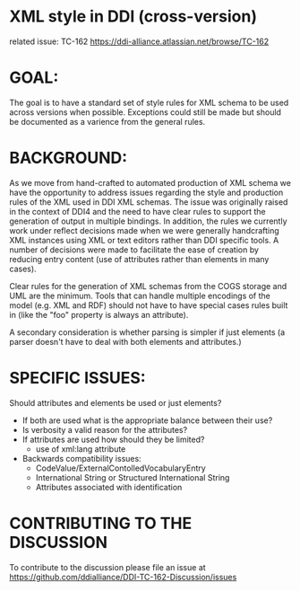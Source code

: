 # XML style in DDI (cross-version) 
related issue: TC-162 https://ddi-alliance.atlassian.net/browse/TC-162

# GOAL:
The goal is to have a standard set of style rules for XML schema to be used across versions when possible. Exceptions could still be made but should be documented as a varience from the general rules.

# BACKGROUND:
As we move from hand-crafted to automated production of XML schema we have the opportunity to address issues regarding the style and production rules of the XML used in DDI XML schemas. The issue was originally raised in the context of DDI4 and the need to have clear rules to support the generation of output in multiple bindings. In addition, the rules we currently work under reflect decisions made when we were generally handcrafting XML instances using XML or text editors rather than DDI specific tools. A number of decisions were made to facilitate the ease of creation by reducing entry content (use of attributes rather than elements in many cases). 

Clear rules for the generation of XML schemas from the COGS storage and UML are the minimum. Tools that can handle multiple encodings of the model (e.g. XML and RDF) should not have to have special cases rules built in (like the "foo" property is always an attribute).

A secondary consideration is whether parsing is simpler if just elements (a parser doesn't have to deal with both elements and attributes.)

# SPECIFIC ISSUES:
Should attributes and elements be used or just elements?
* If both are used what is the appropriate balance between their use?
* Is verbosity a valid reason for the attributes?
* If attributes are used how should they be limited?
  * use of xml:lang attribute
* Backwards compatibility issues:
  * CodeValue/ExternalContolledVocabularyEntry
  * International String or Structured International String
  * Attributes associated with identification
  
# CONTRIBUTING TO THE DISCUSSION
To contribute to the discussion please file an issue at https://github.com/ddialliance/DDI-TC-162-Discussion/issues
